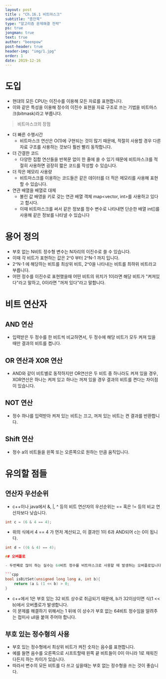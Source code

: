 ```yaml
---
layout: post
title : "Ch.16.1 비트마스크"
subtitle: "종만북"
type: "알고리즘 문제해결 전략"
ps: true
jongman: true
text: true
author: "beenpow"
post-header: true
header-img: "img/1.jpg"
order: 1
date: 2019-12-16
---
```


# 도입

- 현대의 모든 CPU는 이진수를 이용해 모든 자료를 표현합니다.
- 이와 같은 특성을 이용해 정수의 이진수 표현을 자료 구조로 쓰는 기법을 비트마스크(bitmask)라고
  부릅니다.

> 비트마스크의 장점
- 더 빠른 수행시간
    - 비트마스크 연산은 O(1)에 구현되는 것이 많기 때문에, 적절히 사용할 경우 다른 자료 구조를
      사용하는 것보다 훨씬 빨리 동작합니다.
- 더 간결한 코드
    - 다양한 집합 연산들을 반복문 없이 한 줄에 쓸 수 있기 때문에 비트마스크를 적절히 사용하면 굉장히
      짧은 코드를 작성할 수 있습니다.
- 더 작은 메모리 사용량
    - 비트마스크를 이용하는 코드들은 같은 데이터를 더 적은 메모리를 사용해 표현할 수 있습니다.
- 연관 배열을 배열로 대체
    - 불린 값 배영을 키로 갖는 연관 배열 객체 map<vector<bool>, int>를 사용하고 있다고 합시다.
    - 이때 비트마스크를 써서 같은 정보를 정수 변수로 나타내면 단순한 배열 int[]를 사용해 같은 정보를
      나타낼 수 있습니다

# 용어 정의

- 부호 없는 N비트 정수형 변수는 N자리의 이진수로 쓸 수 있습니다.
- 이때 각 비트가 표현하는 값은 2^0 부터 2^N-1 까지 입니다.
- 2^N-1 에 해당하는 비트를 최상위 비트, 2^0을 나타내는 비트를 최하위 비트라고 부릅니다.
- 어떤 정수를 이진수로 표현했을때 어떤 비트의 위치가 1이라면 해당 비트가 "켜져있다"라고 말하고,
  0이라면 "꺼져 있다"라고 말합니다.

# 비트 연산자

## AND 연산

- 입력받은 두 정수를 한 비트씩 비교하면서, 두 정수에 해당 비트가 모두 켜져 있을 때만 결과의 비트를
  켭니다.

## OR 연산과 XOR 연산

- AND와 같이 비트별로 동작하지만 OR연산은 두 비트 중 하나라도 켜져 있을 경우, XOR연산은 하나는 켜져
  있고 하나는 꺼져 있을 경우 결과의 비트를 켠다는 차이점이 있습니다.

## NOT 연산

- 정수 하나를 입력받아 켜져 있는 비트는 끄고, 꺼져 있는 비트는 켠 결과를 반환합니다.

## Shift 연산

- 정수 a의 비트들을 왼쪽 또는 오른쪽으로 원하는 만큼 움직입니다.

# 유의할 점들

## 연산자 우선순위

- c++이나 java에서 &, |, ^ 등의 비트 연산자의 우선순위는 == 혹은 != 등의 비교 연산자보다 낮습니다.

```cpp
int c = (6 & 4 == 4);
```

- 위의 식에서 4 == 4 가 먼저 계산되고, 이 결과인 1이 6과 AND되어 c는 0이 됩니다.

```cpp
int d = ((6 & 4) == 4);

## 오버플로

- 두번째로 많이 하는 실수는 64비트 정수를 비트마스크로 사용할 때 발생하는 오버플로입니다.

```cpp
bool isBitSet(unsigned long long a, int b){
    return (a & (1 << b) > 0;
}
```

- c++에서 1은 부호 있는 32 비트 상수로 취급되기 때문에, b가 32이상이면 식(1 << b)에서 오버플로가
  발생합니다.
- 이 문제를 해결하기 위해서는 1 뒤에 이 상수가 부호 없는 64비트 정수임을 알려주는 접미사 ull을 붙여
  주어야 합니다.

## 부호 있는 정수형의 사용

- 부호 있는 정수형에서 최상위 비트가 켜진 숫자는 음수를 표현합니다.
- 예를 들면 음수를 오른쪽으로 시프트할때 왼쪽 끝 비트들이 0이 아니라 1로 채워진다든지 하는 차이가
  있습니다.
- 따라서 변수의 모든 비트를 다 쓰고 싶을때는 부호 없는 정수형을 쓰는 것이 좋습니다.
